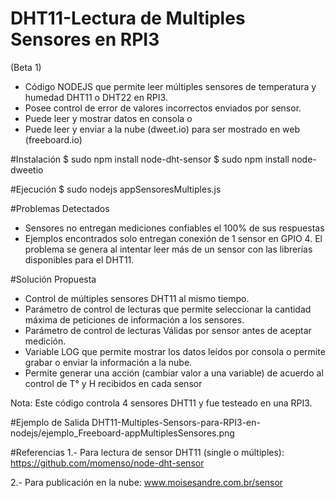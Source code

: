 # DHT11-Lectura de Multiples Sensores en RPI3 
(Beta 1)

- Código NODEJS que permite leer múltiples sensores de temperatura y humedad DHT11 o DHT22 en RPI3.
- Posee control de error de valores incorrectos enviados por sensor.
- Puede leer y mostrar datos en consola o
- Puede leer y enviar a la nube (dweet.io) para ser mostrado en web (freeboard.io)

#Instalación
$ sudo npm install node-dht-sensor
$ sudo npm install node-dweetio

#Ejecución
$ sudo nodejs appSensoresMultiples.js

#Problemas Detectados
- Sensores no entregan mediciones confiables el 100% de sus respuestas
- Ejemplos encontrados solo entregan conexión de 1 sensor en GPIO 4. El problema se genera al intentar leer más de un sensor con las librerías disponibles para el DHT11.

#Solución Propuesta
- Control de múltiples sensores DHT11 al mismo tiempo.
- Parámetro de control de lecturas que permite seleccionar la cantidad máxima de peticiones de información a los sensores.
- Parámetro de control de lecturas Válidas por sensor antes de aceptar medición.
- Variable LOG que permite mostrar los datos leídos por consola o permite  grabar o enviar la información a la nube.
- Permite generar una acción (cambiar valor a una variable) de acuerdo al control de T° y H recibidos en cada sensor

Nota: Este código controla 4 sensores DHT11 y fue testeado en una RPI3.

#Ejemplo de Salida 
DHT11-Multiples-Sensors-para-RPI3-en-nodejs/ejemplo_Freeboard-appMultiplesSensores.png


#Referencias
1.- Para lectura de sensor DHT11 (single o múltiples): https://github.com/momenso/node-dht-sensor

2.- Para publicación en la nube: www.moisesandre.com.br/sensor
